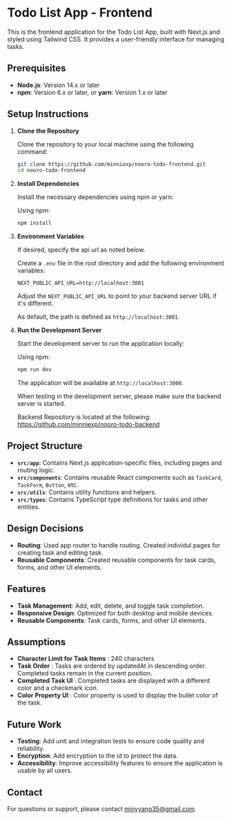 # Todo List App - Frontend

This is the frontend application for the Todo List App, built with Next.js and styled using Tailwind CSS. It provides a user-friendly interface for managing tasks.

## Prerequisites

- **Node.js**: Version 14.x or later
- **npm**: Version 6.x or later, or **yarn**: Version 1.x or later

## Setup Instructions

1. **Clone the Repository**

   Clone the repository to your local machine using the following command:

   ```bash
   git clone https://github.com/minniexp/nooro-todo-frontend.git   
   cd nooro-todo-frontend
   ```

2. **Install Dependencies**

   Install the necessary dependencies using npm or yarn:

   Using npm:

   ```bash
   npm install
   ```

3. **Environment Variables**

   If desired, specify the api url as noted below.

   Create a `.env` file in the root directory and add the following environment variables:

   ```plaintext
   NEXT_PUBLIC_API_URL=http://localhost:3001
   ```
   Adjust the `NEXT_PUBLIC_API_URL` to point to your backend server URL if it's different.

   As default, the path is defined as `http://localhost:3001`.

5. **Run the Development Server**

   Start the development server to run the application locally:

   Using npm:

   ```bash
   npm run dev
   ```

   The application will be available at `http://localhost:3000`.

   When testing in the development server, please make sure the backend server is started.

   Backend Repository is located at the following: https://github.com/minniexp/nooro-todo-backend

## Project Structure

- **`src/app`**: Contains Next.js application-specific files, including pages and routing logic.
- **`src/components`**: Contains reusable React components such as `TaskCard`, `TaskForm`, `Button`, etc.
- **`src/utils`**: Contains utility functions and helpers.
- **`src/types`**: Contains TypeScript type definitions for tasks and other entities.

## Design Decisions
- **Routing**: Used app router to handle routing. Created individul pages for creating task and editing task.
- **Reusable Components**: Created reusable components for task cards, forms, and other UI elements.

## Features

- **Task Management**: Add, edit, delete, and toggle task completion.
- **Responsive Design**: Optimized for both desktop and mobile devices.
- **Reusable Components**: Task cards, forms, and other UI elements.

## Assumptions
- **Character Limit for Task Items** : 240 characters
- **Task Order** : Tasks are ordered by updatedAt in descending order. Completed tasks remain in the current position.
- **Completed Task UI** : Completed tasks are displayed with a different color and a checkmark icon.
- **Color Property UI** : Color property is used to display the bullet color of the task.
 
## Future Work
- **Testing**: Add unit and integration tests to ensure code quality and reliability.
- **Encryption**: Add encryption to the id to protect the data.
- **Accessibility**: Improve accessibility features to ensure the application is usable by all users.

## Contact

For questions or support, please contact [minyyang35@gmail.com](mailto:minyyang35@gmail.com).
